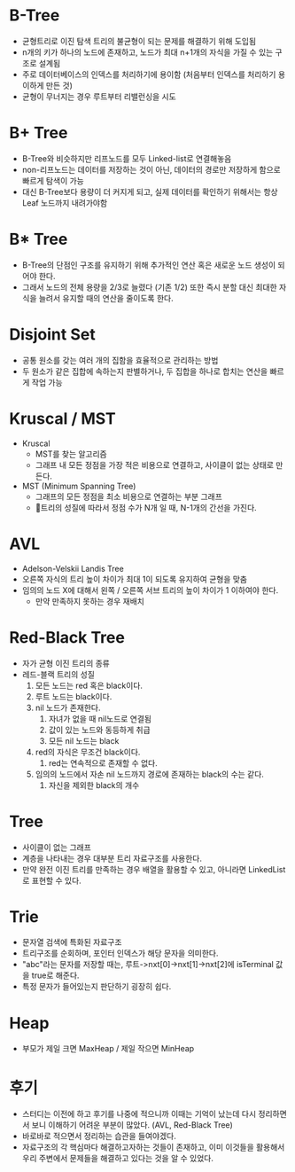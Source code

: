 # B-Tree
- 균형트리로 이진 탐색 트리의 불균형이 되는 문제를 해결하기 위해 도입됨
- n개의 키가 하나의 노드에 존재하고, 노드가 최대 n+1개의 자식을 가질 수 있는 구조로 설계됨
- 주로 데이터베이스의 인덱스를 처리하기에 용이함 (처음부터 인덱스를 처리하기 용이하게 만든 것)
- 균형이 무너지는 경우 루트부터 리밸런싱을 시도
# B+ Tree
- B-Tree와 비슷하지만 리프노드를 모두 Linked-list로 연결해놓음
- non-리프노드는 데이터를 저장하는 것이 아닌, 데이터의 경로만 저장하게 함으로 빠르게 탐색이 가능
- 대신 B-Tree보다 용량이 더 커지게 되고, 실제 데이터를 확인하기 위해서는 항상 Leaf 노드까지 내려가야함
# B* Tree
- B-Tree의 단점인 구조를 유지하기 위해 추가적인 연산 혹은 새로운 노드 생성이 되어야 한다.
- 그래서 노드의 전체 용량을 2/3로 늘렸다 (기존 1/2) 또한 즉시 분할 대신 최대한 자식을 늘려서 유지할 때의 연산을 줄이도록 한다.

# Disjoint Set
- 공통 원소를 갖는 여러 개의 집함을 효율적으로 관리하는 방법
- 두 원소가 같은 집합에 속하는지 판별하거나, 두 집합을 하나로 합치는 연산을 빠르게 작업 가능
# Kruscal / MST
- Kruscal
	- MST를 찾는 알고리즘
	- 그래프 내 모든 정점을 가장 적은 비용으로 연결하고, 사이클이 없는 상태로 만든다.
- MST (Minimum Spanning Tree)
	- 그래프의 모든 정점을 최소 비용으로 연결하는 부분 그래프
	- 트리의 성질에 따라서 정점 수가 N개 일 때, N-1개의 간선을 가진다.
# AVL
- Adelson-Velskii Landis Tree
- 오른쪽 자식의 트리 높이 차이가 최대 1이 되도록 유지하여 균형을 맞춤
- 임의의 노드 X에 대해서 왼쪽 / 오른쪽 서브 트리의 높이 차이가 1 이하여야 한다.
	- 만약 만족하지 못하는 경우 재배치
# Red-Black Tree
- 자가 균형 이진 트리의 종류
- 레드-블랙 트리의 성질
	1. 모든 노드는 red 혹은 black이다.
	2. 루트 노드는 black이다.
	3. nil 노드가 존재한다.
		1. 자녀가 없을 때 nil노드로 연결됨
		2. 값이 있는 노드와 동등하게 취급
		3. 모든 nil 노드는 black
	4. red의 자식은 무조건 black이다.
		1. red는 연속적으로 존재할 수 없다.
	5. 임의의 노드에서 자손 nil 노드까지 경로에 존재하는 black의 수는 같다.
		1. 자신을 제외한 black의 개수
# Tree
- 사이클이 없는 그래프
- 계층을 나타내는 경우 대부분 트리 자료구조를 사용한다.
- 만약 완전 이진 트리를 만족하는 경우 배열을 활용할 수 있고, 아니라면 LinkedList로 표현할 수 있다.
# Trie
- 문자열 검색에 특화된 자료구조
- 트리구조를 순회하며, 포인터 인덱스가 해당 문자을 의미한다.
- "abc"라는 문자를 저장할 때는, 루트->nxt[0]->nxt[1]->nxt[2]에 isTerminal 값을 true로 해준다.
- 특정 문자가 들어있는지 판단하기 굉장히 쉽다.
# Heap
- 부모가 제일 크면 MaxHeap / 제일 작으면 MinHeap
# 후기
- 스터디는 이전에 하고 후기를 나중에 적으니까 이때는 기억이 났는데 다시 정리하면서 보니 이해하기 어려운 부분이 많았다. (AVL, Red-Black Tree)
- 바로바로 적으면서 정리하는 습관을 들여야겠다.
- 자료구조의 각 핵심마다 해결하고자하는 것들이 존재하고, 이미 이것들을 활용해서 우리 주변에서 문제들을 해결하고 있다는 것을 알 수 있었다.